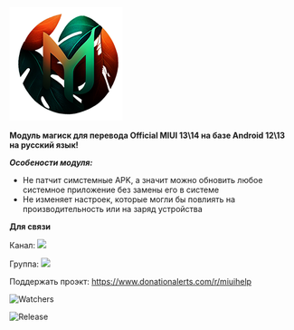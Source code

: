 <img src="https://raw.githubusercontent.com/kazhemons/CNtoRU/main/img/Logo.png">

**Модуль магиск для перевода Official MIUI 13\14 на базе Android 12\13 на русский язык!**

***Особености модуля:***
- Не патчит симстемные APK, а значит можно обновить любое системное приложение без замены его в системе
- Не изменяет настроек, которые могли бы повлиять на производительность или на заряд устройства

**Для связи**

Канал: <a href="https://t.me/magiskCNtoRU"><img src="https://img.shields.io/badge/Telegram-Channel-blue?longCache=true&style=flat"> </a>

Группа: <a href="https://t.me/mgCNtoRU"><img src="https://img.shields.io/badge/Telegram-Channel-blue?longCache=true&style=flat"> </a>

Поддержать проэкт:  https://www.donationalerts.com/r/miuihelp

![Watchers](https://img.shields.io/github/watchers/kazhemons/CNtoRU?label=Visitors&style=FOR-THE-BADGE)

![Release](https://img.shields.io/github/downloads/kazhemons/CNtoRU/latest/total?label=Downloads%20%28Latest%20Release%29&style=plastic)
